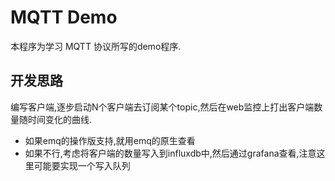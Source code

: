 MQTT Demo
=========

本程序为学习 MQTT 协议所写的demo程序.

## 开发思路

编写客户端,逐步启动N个客户端去订阅某个topic,然后在web监控上打出客户端数量随时间变化的曲线.

+ 如果emq的操作版支持,就用emq的原生查看
+ 如果不行,考虑将客户端的数量写入到influxdb中,然后通过grafana查看,注意这里可能要实现一个写入队列
